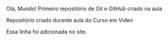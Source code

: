 Olá, Mundo!
Primeiro repositório de Git e GitHub criado na aula

Repositório criado durante aula do Curso em Video

Essa linha foi adicionada no site.
